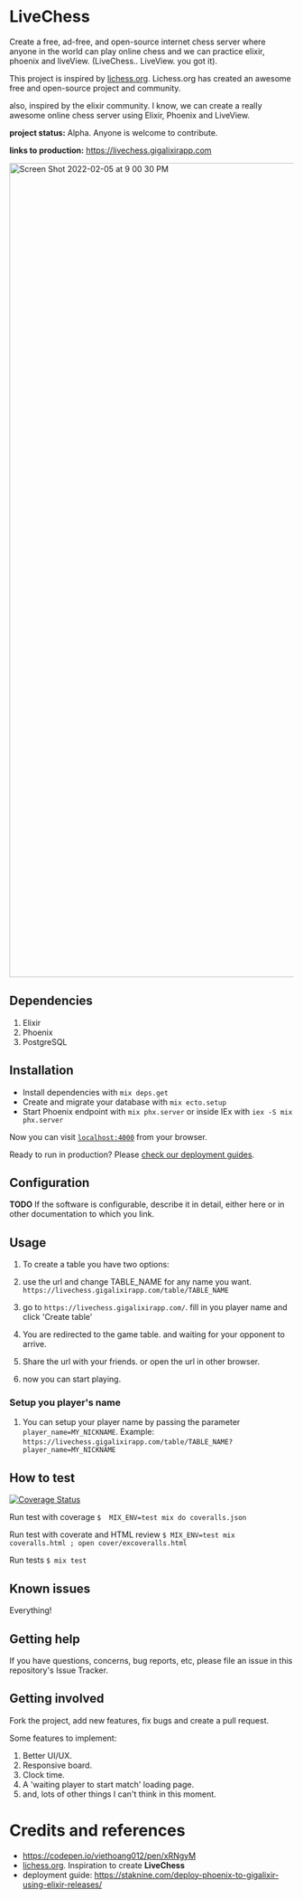 # LiveChess
Create a free, ad-free, and open-source internet chess server where anyone in the world can play online chess and we can practice elixir, phoenix and liveView. (LiveChess.. LiveView. you got it).

This project is inspired by [lichess.org](http://lichess.org). Lichess.org has created an awesome free and open-source project and community.

also, inspired by the elixir community. I know, we can create a really awesome online chess server using Elixir, Phoenix and LiveView.

**project status:** Alpha. Anyone is welcome to contribute.

**links to production:** https://livechess.gigalixirapp.com

<img width="1440" alt="Screen Shot 2022-02-05 at 9 00 30 PM" src="https://user-images.githubusercontent.com/1679292/152665200-bddaf78b-2b0a-4817-b476-6b18ec3bfe14.png">

## Dependencies

  1. Elixir
  2. Phoenix
  3. PostgreSQL

## Installation

  * Install dependencies with `mix deps.get`
  * Create and migrate your database with `mix ecto.setup`
  * Start Phoenix endpoint with `mix phx.server` or inside IEx with `iex -S mix phx.server`

Now you can visit [`localhost:4000`](http://localhost:4000) from your browser.

Ready to run in production? Please [check our deployment guides](https://hexdocs.pm/phoenix/deployment.html).

## Configuration

**TODO** If the software is configurable, describe it in detail, either here or in other documentation to which you link.

## Usage

1. To create a table you have two options:
  1. use the url and change TABLE_NAME for any name you want. `https://livechess.gigalixirapp.com/table/TABLE_NAME`
  2. go to `https://livechess.gigalixirapp.com/`. fill in you player name and click 'Create table'

2. You are redirected to the game table. and waiting for your opponent to arrive.
3. Share the url with your friends. or open the url in other browser.
4. now you can start playing.

### Setup you player's name
1. You can setup your player name by passing the parameter `player_name=MY_NICKNAME`. Example: `https://livechess.gigalixirapp.com/table/TABLE_NAME?player_name=MY_NICKNAME`

## How to test

[![Coverage Status](https://coveralls.io/repos/github/yepesasecas/live_chess/badge.svg?branch=main)](https://coveralls.io/github/yepesasecas/live_chess?branch=main)

  Run test with coverage
  `$  MIX_ENV=test mix do coveralls.json`

  Run test with coverate and HTML review
  `$ MIX_ENV=test mix coveralls.html ; open cover/excoveralls.html`

  Run tests
  `$ mix test`


## Known issues

Everything!

## Getting help

If you have questions, concerns, bug reports, etc, please file an issue in this repository's Issue Tracker.

## Getting involved

Fork the project, add new features, fix bugs and create a pull request.

Some features to implement:
  1. Better UI/UX.
  2. Responsive board.
  3. Clock time.
  4. A 'waiting player to start match' loading page.
  5. and, lots of other things I can't think in this moment.


# Credits and references
  * https://codepen.io/viethoang012/pen/xRNgyM
  * [lichess.org](http://lichess.org). Inspiration to create **LiveChess**
  * deployment guide: https://staknine.com/deploy-phoenix-to-gigalixir-using-elixir-releases/